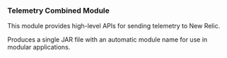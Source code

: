 ### Telemetry Combined Module

This module provides high-level APIs for sending telemetry to New Relic.

Produces a single JAR file with an automatic module name for use in modular
applications.
